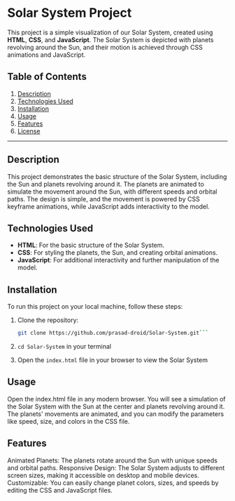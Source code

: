 # Solar System Project

This project is a simple visualization of our Solar System, created using **HTML**, **CSS**, and **JavaScript**. The Solar System is depicted with planets revolving around the Sun, and their motion is achieved through CSS animations and JavaScript.

## Table of Contents

1. [Description](#description)
2. [Technologies Used](#technologies-used)
3. [Installation](#installation)
4. [Usage](#usage)
5. [Features](#features)
6. [License](#license)

---

## Description

This project demonstrates the basic structure of the Solar System, including the Sun and planets revolving around it. The planets are animated to simulate the movement around the Sun, with different speeds and orbital paths. The design is simple, and the movement is powered by CSS keyframe animations, while JavaScript adds interactivity to the model.

## Technologies Used

- **HTML**: For the basic structure of the Solar System.
- **CSS**: For styling the planets, the Sun, and creating orbital animations.
- **JavaScript**: For additional interactivity and further manipulation of the model.

## Installation

To run this project on your local machine, follow these steps:

1. Clone the repository:
   ```bash
   git clone https://github.com/prasad-droid/Solar-System.git```

2. ```cd Solar-System``` in your terminal

3. Open the ```index.html``` file in your browser to view the Solar System

## Usage
   Open the index.html file in any modern browser.
   You will see a simulation of the Solar System with the Sun at the center and planets revolving around it.
   The planets' movements are animated, and you can modify the parameters like speed, size, and colors in the CSS file.

## Features
   Animated Planets: The planets rotate around the Sun with unique speeds and orbital paths.
   Responsive Design: The Solar System adjusts to different screen sizes, making it accessible on desktop and mobile devices.
   Customizable: You can easily change planet colors, sizes, and speeds by editing the CSS and JavaScript files.

